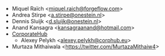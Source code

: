 - Miquel Raïch \<<miquel.raich@forgeflow.com>\>
- Andrea Stirpe \<<a.stirpe@onestein.nl>\>
- Dennis Sluijk \<<d.sluijk@onestein.nl>\>
- Anand Kansagra \<<kansagraanand@hotmail.com>\>
- [CorporateHub](https://corporatehub.eu/)
  - Alexey Pelykh \<<alexey.pelykh@corphub.eu>\>
- Murtaza Mithaiwala \<<https://twitter.com/MurtazaMithaiw4>\>
